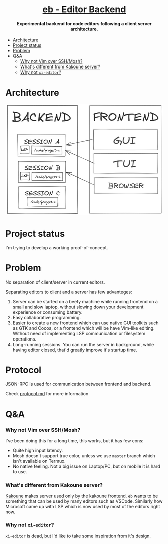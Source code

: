 <h1 align="center">
  <a href="https://github.com/gbaranski/eb">eb - Editor Backend</a>
</h1>
<h4 align="center">Experimental backend for code editors following a client server architecture.</h4>

- [Architecture](#architecture)
- [Project status](#project-status)
- [Problem](#problem)
- [Q&A](#qa)
    - [Why not Vim over SSH/Mosh?](#why-not-vim-over-sshmosh)
    - [What's different from Kakoune server?](#whats-different-from-kakoune-server)
    - [Why not `xi-editor`?](#why-not-xi-editor)


# Architecture

![Architecture](docs/architecture.png)

# Project status

I'm trying to develop a working proof-of-concept.

# Problem

No separation of client/server in current editors.

Separating editors to client and a server has few advanteges: 

1. Server can be started on a beefy machine while running frontend on a small and slow laptop, without slowing down your development experience or consuming battery.
2. Easy collaborative programming.
3. Easier to create a new frontend which can use native GUI toolkits such as GTK and Cocoa, or a frontend which will be have Vim-like editing. Without need of implementing LSP communication or filesystem operations. 
4. Long-running sessions. You can run the server in background, while having editor closed, that'd greatly improve it's startup time. 


# Protocol

JSON-RPC is used for communication between frontend and backend.

Check [protocol.md](docs/protocol.md) for more information

# Q&A

### Why not Vim over SSH/Mosh?

I've been doing this for a long time, this works, but it has few cons:
- Quite high input latency.
- Mosh doesn't support true color, unless we use `master` branch which isn't available on Termux.
- No native feeling. Not a big issue on Laptop/PC, but on mobile it is hard to use.

### What's different from Kakoune server?

[Kakoune](https://github.com/mawww/kakoune) makes server used only by the kakoune frontend. `eb` wants to be something that can be used by many editors such as VSCode. Similarly how Microsoft came up with LSP which is now used by most of the editors right now. 

### Why not `xi-editor`?

`xi-editor` is dead, but I'd like to take some inspiration from it's design.
